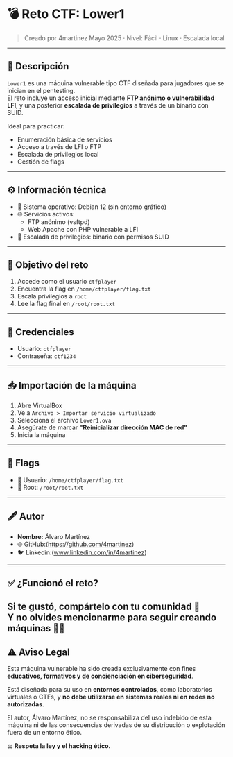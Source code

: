 # 💣 Reto CTF: Lower1

> Creado por 4martinez 
> Mayo 2025 · Nivel: Fácil · Linux · Escalada local

---

## 📘 Descripción

`Lower1` es una máquina vulnerable tipo CTF diseñada para jugadores que se inician en el pentesting.  
El reto incluye un acceso inicial mediante **FTP anónimo o vulnerabilidad LFI**, y una posterior **escalada de privilegios** a través de un binario con SUID.

Ideal para practicar:

- Enumeración básica de servicios
- Acceso a través de LFI o FTP
- Escalada de privilegios local
- Gestión de flags

---

## ⚙️ Información técnica

- 🐧 Sistema operativo: Debian 12 (sin entorno gráfico)
- 🌐 Servicios activos:
  - FTP anónimo (vsftpd)
  - Web Apache con PHP vulnerable a LFI
- 🎯 Escalada de privilegios: binario con permisos SUID

---

## 🎯 Objetivo del reto

1. Accede como el usuario `ctfplayer`
2. Encuentra la flag en `/home/ctfplayer/flag.txt`
3. Escala privilegios a `root`
4. Lee la flag final en `/root/root.txt`

---

## 🧾 Credenciales

- Usuario: `ctfplayer`
- Contraseña: `ctf1234`

---

## 📥 Importación de la máquina

1. Abre VirtualBox
2. Ve a `Archivo > Importar servicio virtualizado`
3. Selecciona el archivo `Lower1.ova`
4. Asegúrate de marcar **"Reinicializar dirección MAC de red"**
5. Inicia la máquina

---

## 🏁 Flags

- 🧷 Usuario: `/home/ctfplayer/flag.txt`
- 👑 Root: `/root/root.txt`

---

## 🖋️ Autor

- **Nombre:** Álvaro Martínez
- 🌐 GitHub:(https://github.com/4martinez)
- 🐦 Linkedin:(www.linkedin.com/in/4martinez)

---

## ✅ ¿Funcionó el reto?

Si te gustó, compártelo con tu comunidad 🔁  
Y no olvides mencionarme para seguir creando máquinas 🔧💀
---

## ⚠️ Aviso Legal

Esta máquina vulnerable ha sido creada exclusivamente con fines **educativos, formativos y de concienciación en ciberseguridad**.

Está diseñada para su uso en **entornos controlados**, como laboratorios virtuales o CTFs, y **no debe utilizarse en sistemas reales ni en redes no autorizadas**.

El autor, Álvaro Martínez, no se responsabiliza del uso indebido de esta máquina ni de las consecuencias derivadas de su distribución o explotación fuera de un entorno ético.

⚖️ **Respeta la ley y el hacking ético.**
